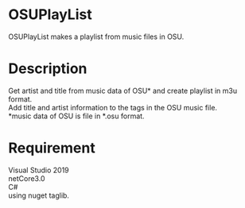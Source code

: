 # OSUPlayList  
OSUPlayList makes a playlist from music files in OSU.  
# Description  
Get artist and title from music data of OSU* and create playlist in m3u format.  
Add title and artist information to the tags in the OSU music file.  
*music data of OSU is file in *.osu format.  
# Requirement  
Visual Studio 2019  
netCore3.0  
C#  
using nuget taglib.  
